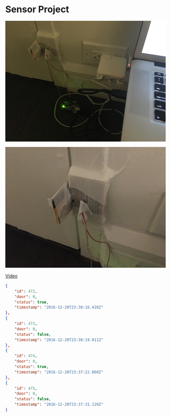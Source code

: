 # Sensor Project

![](image-1.jpg)

![](image-2.jpg)

[Video](https://vimeo.com/196513059)

```json
{
    "id": 472,
    "door": 0,
    "status": true,
    "timestamp": "2016-12-20T23:30:16.428Z"
},
{
    "id": 473,
    "door": 0,
    "status": false,
    "timestamp": "2016-12-20T23:30:19.011Z"
},
{
    "id": 474,
    "door": 0,
    "status": true,
    "timestamp": "2016-12-20T23:37:22.860Z"
},
{
    "id": 475,
    "door": 0,
    "status": false,
    "timestamp": "2016-12-20T23:37:31.120Z"
}
```